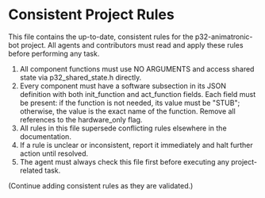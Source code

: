 # Consistent Project Rules

This file contains the up-to-date, consistent rules for the p32-animatronic-bot project. All agents and contributors must read and apply these rules before performing any task.

1. All component functions must use NO ARGUMENTS and access shared state via p32_shared_state.h directly.
2. Every component must have a software subsection in its JSON definition with both init_function and act_function fields. Each field must be present: if the function is not needed, its value must be "STUB"; otherwise, the value is the exact name of the function. Remove all references to the hardware_only flag.
3. All rules in this file supersede conflicting rules elsewhere in the documentation.
4. If a rule is unclear or inconsistent, report it immediately and halt further action until resolved.
5. The agent must always check this file first before executing any project-related task.

(Continue adding consistent rules as they are validated.)
